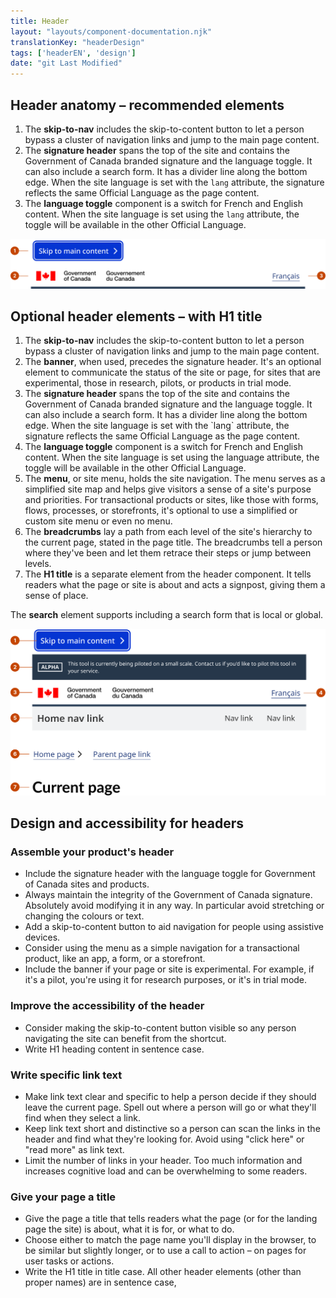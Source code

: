 ```yaml
---
title: Header
layout: "layouts/component-documentation.njk"
translationKey: "headerDesign"
tags: ['headerEN', 'design']
date: "git Last Modified"
---
```


## Header anatomy – recommended elements

<ol class="anatomy-list">
  <li>The <strong>skip-to-nav</strong> includes the skip-to-content button to let a person bypass a cluster of navigation links and jump to the main page content.</li>
  <li>The <strong>signature header</strong> spans the top of the site and contains the Government of Canada branded signature and the language toggle. It can also include a search form. It has a divider line along the bottom edge. When the site language is set with the <code>lang</code> attribute, the signature reflects the same Official Language as the page content.</li>
  <li>The <strong>language toggle</strong> component is a switch for French and English content. When the site language is set using the <code>lang</code> attribute, the toggle will be available in the other Official Language.</li>
</ol>

<img class="b-sm b-default mb-500 p-400" src="/images/en/components/anatomy/gcds-header-anatomy-recommended.svg" alt="Home link Taxonomy has three parts. The skip to content - indicated by a bright blue double white lined box with label of Skip to main content. GC header banner with a Canadian Flag with Government of Canada  and Government du Canada. Language toggle pointing at Français to use to toggle to French. Top bar pointing at Home link in a light grey banner with Site menu link outlined by a dark grey link to indicate the selected link with unselected Site menu link with no line underneath it."/>

## Optional header elements – with H1 title

<ol class="anatomy-list">
  <li>The <strong>skip-to-nav</strong> includes the skip-to-content button to let a person bypass a cluster of navigation links and jump to the main page content.</li>
  <li>The <strong>banner</strong>, when used, precedes the signature header. It's an optional element to communicate the status of the site or page, for sites that are experimental, those in research, pilots, or products in trial mode.</li>
  <li>The <strong>signature header</strong> spans the top of the site and contains the Government of Canada branded signature and the language toggle. It can also include a search form. It has a divider line along the bottom edge. When the site language is set with the `lang` attribute, the signature reflects the same Official Language as the page content.</li>
  <li>The <strong>language toggle</strong> component is a switch for French and English content. When the site language is set using the language attribute, the toggle will be available in the other Official Language.</li>
  <li>The <strong>menu</strong>, or site menu, holds the site navigation. The menu serves as a simplified site map and helps give visitors a sense of a site's purpose and priorities. For transactional products or sites, like those with forms, flows, processes, or storefronts, it's optional to use a simplified or custom site menu or even no menu.</li>
  <li>The <strong>breadcrumbs</strong> lay a path from each level of the site's hierarchy to the current page, stated in the page title. The breadcrumbs tell a person where they've been and let them retrace their steps or jump between levels.</li>
  <li>The <strong>H1 title</strong> is a separate element from the header component. It tells readers what the page or site is about and acts a signpost, giving them a sense of place.</li>
</ol>

The **search** element supports including a search form that is local or global.

<img class="b-sm b-default mb-500 p-400" src="/images/en/components/anatomy/gcds-header-anatomy-optional.svg" alt="Home link Taxonomy has five parts. The skip to content - indicated by a bright blue double white lined box with label of Skip to main content. The Phase banner - indicated by a navy blue lined box with label of stages of the site. The stage 'pilot' is in a white navy blue outlined box. GC header banner with a Canadian Flag with Government of Canada  and Government du Canada. Language toggle pointing at Français to use to toggle to French. Top bar pointing at Home link in a light grey banner with Site menu link outlined by a dark grey link to indicate the selected link with unselected Site menu link with no line underneath it."/>

## Design and accessibility for headers

### Assemble your product's header

- Include the signature header with the language toggle for Government of Canada sites and products.
- Always maintain the integrity of the Government of Canada signature. Absolutely avoid modifying it in any way. In particular avoid stretching or changing the colours or text.
- Add a skip-to-content button to aid navigation for people using assistive devices.
- Consider using the menu as a simple navigation for a transactional product, like an app, a form, or a storefront.
- Include the banner if your page or site is experimental. For example, if it's a pilot, you're using it for research purposes, or it's in trial mode.

### Improve the accessibility of the header

- Consider making the skip-to-content button visible so any person navigating the site can benefit from the shortcut.
- Write H1 heading content in sentence case.

### Write specific link text

- Make link text clear and specific to help a person decide if they should leave the current page. Spell out where a person will go or what they'll find when they select a link.
- Keep link text short and distinctive so a person can scan the links in the header and find what they're looking for. Avoid using "click here" or "read more" as link text.
- Limit the number of links in your header. Too much information and increases cognitive load and can be overwhelming to some readers.

### Give your page a title

- Give the page a title that tells readers what the page (or for the landing page the site) is about, what it is for, or what to do.
- Choose either to match the page name you'll display in the browser, to be similar but slightly longer, or to use a call to action – on pages for user tasks or actions.
- Write the H1 title in title case. All other header elements (other than proper names) are in sentence case,
